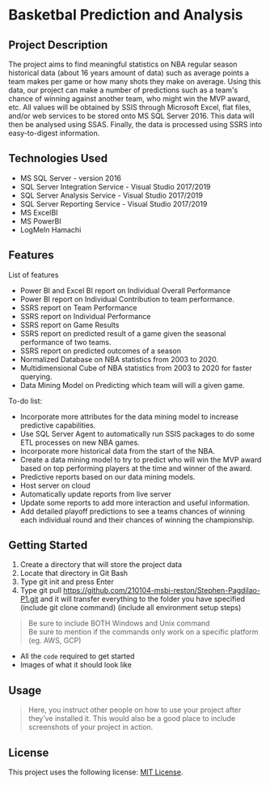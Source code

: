 # Basketbal Prediction and Analysis

## Project Description

The project aims to find meaningful statistics on NBA regular season historical data (about 16 years amount of data) such as average points a team makes per game or how many shots they make on average. Using this data, our project can make a number of predictions such as a team's chance of winning against another team, who might win the MVP award, etc. All values will be obtained by SSIS through Microsoft Excel, flat files, and/or web services to be stored onto MS SQL Server 2016. This data will then be analysed using SSAS. Finally, the data is processed using SSRS into easy-to-digest information.

## Technologies Used

- MS SQL Server - version 2016
- SQL Server Integration Service - Visual Studio 2017/2019
- SQL Server Analysis Service - Visual Studio 2017/2019
- SQL Server Reporting Service - Visual Studio 2017/2019
- MS ExcelBI
- MS PowerBI
- LogMeIn Hamachi

## Features

List of features

- Power BI and Excel BI report on Individual Overall Performance
- Power BI report on Individual Contribution to team performance.
- SSRS report on Team Performance
- SSRS report on Individual Performance
- SSRS report on Game Results
- SSRS report on predicted result of a game given the seasonal performance of two teams.
- SSRS report on predicted outcomes of a season
- Normalized Database on NBA statistics from 2003 to 2020.
- Multidimensional Cube of NBA statistics from 2003 to 2020 for faster querying.
- Data Mining Model on Predicting which team will will a given game.

To-do list:

- Incorporate more attributes for the data mining model to increase predictive capabilities.
- Use SQL Server Agent to automatically run SSIS packages to do some ETL processes on new NBA games.
- Incorporate more historical data from the start of the NBA.
- Create a data mining model to try to predict who will win the MVP award based on top performing players at the time and winner of the award.
- Predictive reports based on our data mining models.
- Host server on cloud
- Automatically update reports from live server
- Update some reports to add more interaction and useful information.
- Add detailed playoff predictions to see a teams chances of winning each individual round and their chances of winning the championship.

## Getting Started

1. Create a directory that will store the project data
2. Locate that directory in Git Bash
3. Type git init and press Enter
4. Type git pull https://github.com/210104-msbi-reston/Stephen-Pagdilao-P1.git and it will transfer everything to the folder you have specified
   (include git clone command)
   (include all environment setup steps)

> Be sure to include BOTH Windows and Unix command  
> Be sure to mention if the commands only work on a specific platform (eg. AWS, GCP)

- All the `code` required to get started
- Images of what it should look like

## Usage

> Here, you instruct other people on how to use your project after they’ve installed it. This would also be a good place to include screenshots of your project in action.

## License

This project uses the following license: [MIT License](https://github.com/210104-msbi-reston/SammyBaez-VirgilioIIagan-ChaseHovel-StephenPagdilao-Project2/blob/main/LICENSE.txt).
